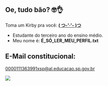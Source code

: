 ## Oe, tudo bão? 🤓👌

Toma um Kirby pra você: [**( つ-'·'- )つ**](https://github.com/GustOrt/GustOrt/edit/main/README.md)

- Estudante do terceiro ano do ensino médio.
- Meu nome é: **É_SÓ_LER_MEU_PERFIL.txt**
 ##
## E-Mail constitucional:
[0000111363991xsp@al.educacao.sp.gov.br](https://github.com/GustOrt/GustOrt/edit/main/README.md)

![](insiraGifAqui)

